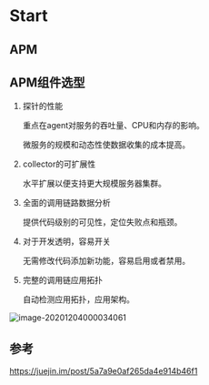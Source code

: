 # Start

## APM

## APM组件选型

1. 探针的性能

   重点在agent对服务的吞吐量、CPU和内存的影响。

   微服务的规模和动态性使数据收集的成本提高。

2. collector的可扩展性

   水平扩展以便支持更大规模服务器集群。

3. 全面的调用链路数据分析

   提供代码级别的可见性，定位失败点和瓶颈。

4. 对于开发透明，容易开关

   无需修改代码添加新功能，容易启用或者禁用。

5. 完整的调用链应用拓扑

   自动检测应用拓扑，应用架构。

![image-20201204000034061](http://img.zhengyua.cn/img/20201204000054.png)

## 参考

https://juejin.im/post/5a7a9e0af265da4e914b46f1